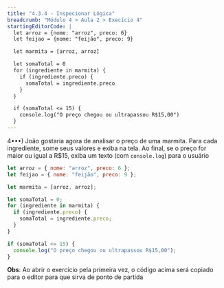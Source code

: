 ```yaml
---
title: "4.3.4 - Inspecionar Lógica"
breadcrumb: "Módulo 4 > Aula 2 > Execício 4"
startingEditorCode: |
  let arroz = {nome: "arroz", preco: 6}
  let feijao = {nome: "feijão", preco: 9}

  let marmita = [arroz, arroz]

  let somaTotal = 0
  for (ingrediente in marmita) {
    if (ingrediente.preco) {
      somaTotal = ingrediente.preco
    }
  }

  if (somaTotal <= 15) {
    console.log("O preço chegou ou ultrapassou R$15,00")
  }
---
```


4•••) João gostaria agora de analisar o preço de uma marmita. Para cada ingrediente, some seus valores e exiba na tela. Ao final, se o preço for maior ou igual a R$15, exiba um texto (com `console.log`) para o usuário

```js
let arroz = { nome: "arroz", preco: 6 };
let feijao = { nome: "feijão", preco: 9 };

let marmita = [arroz, arroz];

let somaTotal = 0;
for (ingrediente in marmita) {
  if (ingrediente.preco) {
    somaTotal = ingrediente.preco;
  }
}

if (somaTotal <= 15) {
  console.log("O preço chegou ou ultrapassou R$15,00");
}
```

**Obs**: Ao abrir o exercício pela primeira vez, o código acima será copiado para o editor para que sirva de ponto de partida
